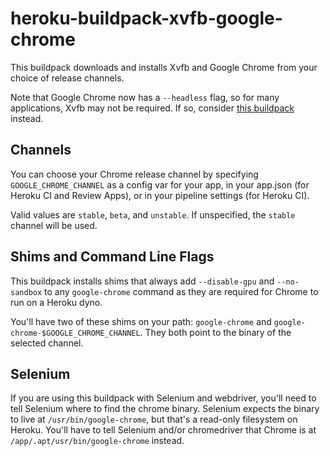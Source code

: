 # heroku-buildpack-xvfb-google-chrome

This buildpack downloads and installs Xvfb and Google Chrome from your choice
of release channels.

Note that Google Chrome now has a `--headless` flag, so for many applications,
Xvfb may not be required. If so, consider [this buildpack](https://github.com/heroku/heroku-buildpack-google-chrome) instead.

## Channels

You can choose your Chrome release channel by specifying `GOOGLE_CHROME_CHANNEL` as
a config var for your app, in your app.json (for Heroku CI and Review Apps),
or in your pipeline settings (for Heroku CI).

Valid values are `stable`, `beta`, and `unstable`. If unspecified, the `stable`
channel will be used.

## Shims and Command Line Flags

This buildpack installs shims that always add `--disable-gpu`
and `--no-sandbox` to any `google-chrome` command  as they are required for 
Chrome to run on a Heroku dyno.

You'll have two of these shims on your path: `google-chrome` and
`google-chrome-$GOOGLE_CHROME_CHANNEL`. They both point to the binary of
the selected channel.

## Selenium

If you are using this buildpack with Selenium and webdriver, you'll need to
tell Selenium where to find the chrome binary. Selenium expects the binary to
live at `/usr/bin/google-chrome`, but that's a read-only filesystem on Heroku.
You'll have to tell Selenium and/or chromedriver that Chrome is at
`/app/.apt/usr/bin/google-chrome` instead.

